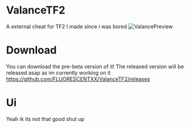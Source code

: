 # ValanceTF2
A external cheat for TF2 I made since i was bored
![ValancePreview](https://user-images.githubusercontent.com/95067718/155472136-9308531e-f88e-4404-a1d2-7388c755170a.jpg)



# Download
You can download the pre-beta version of it! The released version will be released asap as im currently working on it
https://github.com/FLUORESCENTXX/ValanceTF2/releases


# Ui
Yeah ik its not that good shut up
